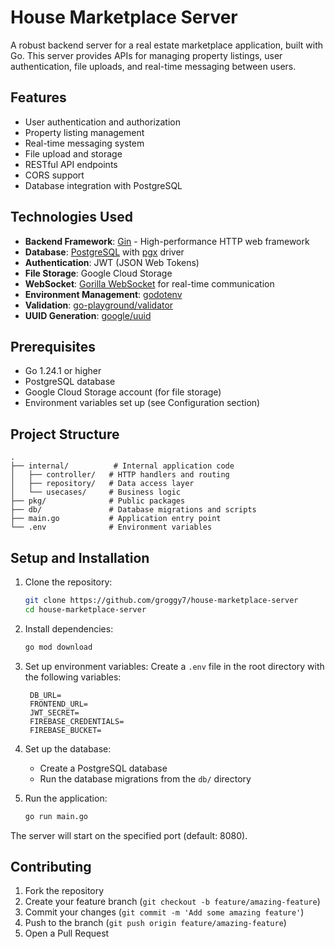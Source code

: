 # House Marketplace Server

A robust backend server for a real estate marketplace application, built with Go. This server provides APIs for managing property listings, user authentication, file uploads, and real-time messaging between users.

## Features

- User authentication and authorization
- Property listing management
- Real-time messaging system
- File upload and storage
- RESTful API endpoints
- CORS support
- Database integration with PostgreSQL

## Technologies Used

- **Backend Framework**: [Gin](https://github.com/gin-gonic/gin) - High-performance HTTP web framework
- **Database**: [PostgreSQL](https://www.postgresql.org/) with [pgx](https://github.com/jackc/pgx) driver
- **Authentication**: JWT (JSON Web Tokens)
- **File Storage**: Google Cloud Storage
- **WebSocket**: [Gorilla WebSocket](https://github.com/gorilla/websocket) for real-time communication
- **Environment Management**: [godotenv](https://github.com/joho/godotenv)
- **Validation**: [go-playground/validator](https://github.com/go-playground/validator)
- **UUID Generation**: [google/uuid](https://github.com/google/uuid)

## Prerequisites

- Go 1.24.1 or higher
- PostgreSQL database
- Google Cloud Storage account (for file storage)
- Environment variables set up (see Configuration section)

## Project Structure

```
.
├── internal/          # Internal application code
│   ├── controller/   # HTTP handlers and routing
│   ├── repository/   # Data access layer
│   └── usecases/     # Business logic
├── pkg/              # Public packages
├── db/               # Database migrations and scripts
├── main.go           # Application entry point
└── .env              # Environment variables
```

## Setup and Installation

1. Clone the repository:
   ```bash
   git clone https://github.com/groggy7/house-marketplace-server
   cd house-marketplace-server
   ```

2. Install dependencies:
   ```bash
   go mod download
   ```

3. Set up environment variables:
   Create a `.env` file in the root directory with the following variables:
   ```
    DB_URL=
    FRONTEND_URL=
    JWT_SECRET=
    FIREBASE_CREDENTIALS=
    FIREBASE_BUCKET=
   ```

4. Set up the database:
   - Create a PostgreSQL database
   - Run the database migrations from the `db/` directory

5. Run the application:
   ```bash
   go run main.go
   ```

The server will start on the specified port (default: 8080).


## Contributing

1. Fork the repository
2. Create your feature branch (`git checkout -b feature/amazing-feature`)
3. Commit your changes (`git commit -m 'Add some amazing feature'`)
4. Push to the branch (`git push origin feature/amazing-feature`)
5. Open a Pull Request